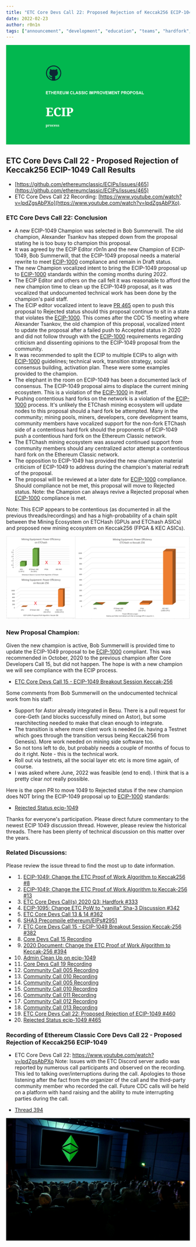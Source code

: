 ```yaml
---
title: "ETC Core Devs Call 22: Proposed Rejection of Keccak256 ECIP-1049 Call Results"
date: 2022-02-23
author: r0n1n
tags: ["announcement", "development", "education", "teams", "hardfork", "media"]
---
```


![ETC Core Devs Call 22 - Proposed Rejection of Keccak256 ECIP-1049](./ethereum_classic_ecip_wallpaper.png)

## ETC Core Devs Call 22 - Proposed Rejection of Keccak256 ECIP-1049 Call Results

* [https://github.com/ethereumclassic/ECIPs/issues/465](https://github.com/ethereumclassic/ECIPs/issues/465)
* ETC Core Devs Call 22 Recording: [https://www.youtube.com/watch?v=lpdZgsAbPXo](https://www.youtube.com/watch?v=lpdZgsAbPXo).

### ETC Core Devs Call 22: Conclusion

* A new ECIP-1049 Champion was selected in Bob Summerwill. The old champion, Alexander Tsankov has stepped down from the proposal stating he is too busy to champion this proposal.
* It was agreed by the ECIP Editor r0n1n and the new Champion of ECIP-1049, Bob Summerwill, that the ECIP-1049 proposal needs a material rewrite to meet [ECIP-1000](https://ecips.ethereumclassic.org/ECIPs/ecip-1000) compliance and remain in Draft status.
* The new Champion vocalized intent to bring the ECIP-1049 proposal up to [ECIP-1000](https://ecips.ethereumclassic.org/ECIPs/ecip-1000) standards within the coming months during 2022.
* The ECIP Editor and others on the call felt it was reasonable to afford the new champion time to clean up the ECIP-1049 proposal, as it was vocalized that undocumented technical work has been done by the champion's paid staff.
* The ECIP editor vocalized intent to leave [PR 465](https://github.com/ethereumclassic/ECIPs/issues/465) open to push this proposal to Rejected status should this proposal continue to sit in a state that violates the [ECIP-1000](https://ecips.ethereumclassic.org/ECIPs/ecip-1000). This comes after the CDC 15 meeting where Alexander Tsankov, the old champion of this proposal, vocalized intent to update the proposal after a failed push to Accepted status in 2020 and did not follow through with the [ECIP-1000](https://ecips.ethereumclassic.org/ECIPs/ecip-1000) requirements regarding criticism and dissenting opinions to the ECIP-1049 proposal from the community.
* It was recommended to split the ECIP to multiple ECIPs to align with [ECIP-1000](https://ecips.ethereumclassic.org/ECIPs/ecip-1000) guidelines; technical work, transition strategy, social consensus building, activation plan. These were some examples provided to the champion.
* The elephant in the room on ECIP-1049 has been a documented lack of consensus. The ECIP-1049 proposal aims to displace the current mining ecosystem. This is a violation of the [ECIP-1000](https://ecips.ethereumclassic.org/ECIPs/ecip-1000) in itself.
* Pushing contentious hard forks on the network is a violation of the [ECIP-1000](https://ecips.ethereumclassic.org/ECIPs/ecip-1000) process. It's unlikely the ETChash mining ecosystem will update nodes to this proposal should a hard fork be attempted. Many in the community; mining pools, miners, developers, core development teams, community members have vocalized support for the non-fork ETChash side of a contentious hard fork should the proponents of ECIP-1049 push a contentious hard fork on the Ethereum Classic network.
* The ETChash mining ecosystem was assured continued support from community members should any centralized actor attempt a contentious hard fork on the Ethereum Classic network.
* The opposition to ECIP-1049 has provided the new champion material criticism of ECIP-1049 to address during the champion's material redraft of the proposal.
* The proposal will be reviewed at a later date for [ECIP-1000](https://ecips.ethereumclassic.org/ECIPs/ecip-1000) compliance. Should compliance not be met, this proposal will move to Rejected status. Note: the Champion can always revive a Rejected proposal when [ECIP-1000](https://ecips.ethereumclassic.org/ECIPs/ecip-1000) compliance is met.

Note: This ECIP appears to be contentious (as documented in all the previous threads/recordings) and has a high-probability of a chain split between the Mining Ecosystem on ETCHash (GPUs and ETChash ASICs) and proposed new mining ecosystem on Keccak256 (FPGA & KEC ASICs).

![ETC Core Devs Call 22 - Proposed Rejection of Keccak256 ECIP-1049](./etchash-vs-keccak256.png)

### New Proposal Champion:

Given the new champion is active, Bob Summerwill is provided time to update the ECIP-1049 proposal to be [ECIP-1000](https://ecips.ethereumclassic.org/ECIPs/ecip-1000) compliant. This was recommended in October, 2020 to the previous champion after Core Developers Call 15, but did not happen. The hope is with a new champion we will see compliance with the ECIP process.

* [ETC Core Devs Call 15 - ECIP-1049 Breakout Session Keccak-256](https://vimeo.com/464336957)

Some comments from Bob Summerwill on the undocumented technical work from his staff:

* Support for Astor already integrated in Besu. There is a pull request for core-Geth (and blocks successfully mined on Astor), but some rearchitecting needed to make that clean enough to integrate.
* The transition is where more client work is needed (ie. having a Testnet which goes through the transition versus being Keccak256 from Genesis). More work needed on mining side software too.
* So not tons left to do, but probably needs a couple of months of focus to do it right. Note - this is the technical work.
* Roll out via testnets, all the social layer etc etc is more time again, of course.
* I was asked where June, 2022 was feasible (end to end).  I think that is a pretty clear *not* really possible.

Here is the open PR to move 1049 to Rejected status if the new champion does NOT bring the ECIP-1049 proposal up to [ECIP-1000](https://ecips.ethereumclassic.org/ECIPs/ecip-1000) standards:

* [Rejected Status ecip-1049](https://github.com/ethereumclassic/ECIPs/pull/465)

Thanks for everyone's participation. Please direct future commentary to the newest ECIP 1049 discussion thread. However, please review the historical threads. There has been plenty of technical discussion on this matter over the years.

### Related Discussions:

Please review the issue thread to find the most up to date information.

* 1. [ECIP-1049: Change the ETC Proof of Work Algorithm to Keccak256 #8](https://github.com/ethereumclassic/ECIPs/issues/8)
* 2. [ECIP-1049: Change the ETC Proof of Work Algorithm to Keccak-256 #13](https://github.com/ethereumclassic/ECIPs/issues/13)
* 3. [ETC Core Devs Call(s) 2020 Q3: Hardfork #333](https://github.com/ethereumclassic/ECIPs/issues/333)
* 4. [ECIP-1095: Change ETC PoW to "vanilla" Sha-3 Discussion #342](https://github.com/ethereumclassic/ECIPs/issues/342)
* 5. [ETC Core Devs Call 13 & 14 #362](https://github.com/ethereumclassic/ECIPs/issues/362)
* 6. [SHA3 Precompile ethereum/EIPs#2951](https://github.com/ethereum/EIPs/issues/2951)
* 7. [ETC Core Devs Call 15 - ECIP-1049 Breakout Session Keccak-256 #382](https://github.com/ethereumclassic/ECIPs/issues/382)
* 8. [Core Devs Call 15 Recording](https://vimeo.com/464336957)
* 9. [2020 Document: Change the ETC Proof of Work Algorithm to Keccak-256 #394](https://github.com/ethereumclassic/ECIPs/issues/394)
* 10. [Admin Clean Up on ecip-1049](https://github.com/ethereumclassic/ECIPs/pull/400)
* 11. [Core Devs Call 19 Recording](https://www.youtube.com/watch?v=WySNxZbDEkQ)
* 12. [Community Call 005 Recording](https://www.youtube.com/watch?v=HaDANZN-ZUU&t=1586s)
* 13. [Community Call 010 Recording](https://www.youtube.com/watch?v=6DRZEaKkpb4)
* 14. [Community Call 005 Recording](https://youtu.be/HaDANZN-ZUU?t=1585)
* 15. [Community Call 010 Recording](https://youtu.be/6DRZEaKkpb4?t=3411)
* 16. [Community Call 011 Recording](https://www.youtube.com/watch?v=ad_grFagA5k)
* 17. [Community Call 012 Recording](https://youtu.be/GCBv1VCN2tE?t=3339)
* 18. [Community Call 013 Recording](https://www.youtube.com/watch?v=HQ9IKu3PVkA)
* 19. [ETC Core Devs Call 22: Proposed Rejection of ECIP-1049 #460](https://github.com/ethereumclassic/ECIPs/issues/460)
* 20. [Rejected Status ecip-1049 #465](https://github.com/ethereumclassic/ECIPs/issues/465)

### Recording of Ethereum Classic Core Devs Call 22 - Proposed Rejection of Keccak256 ECIP-1049

* ETC Core Devs Call 22: https://www.youtube.com/watch?v=lpdZgsAbPXo Note: Issues with the ETC Discord server audio was reported by numerous call participants and observed on the recording. This led to talking over/interruptions during the call. Apologies to those listening after the fact from the organizer of the call and the third-party community member who recorded the call. Future CDC calls will be held on a platform with hand raising and the ability to mute interrupting parties during the call.

* [Thread 394](https://github.com/ethereumclassic/ECIPs/issues/394)

![ETC Core Devs Call 22 - ECIP-1049 Proposed Rejection](./etc_cdc.png)
